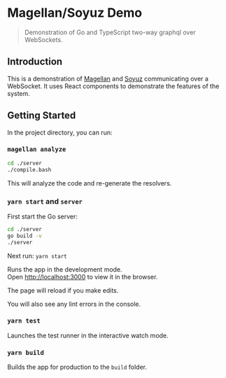 # Magellan/Soyuz Demo

> Demonstration of Go and TypeScript two-way graphql over WebSockets.

## Introduction

This is a demonstration of [Magellan] and [Soyuz] communicating over a
WebSocket. It uses React components to demonstrate the features of the system.

[Magellan]: https://github.com/rgraphql/magellan
[Soyuz]: https://github.com/rgraphql/soyuz

## Getting Started

In the project directory, you can run:

### `magellan analyze`

```bash
cd ./server
./compile.bash
```

This will analyze the code and re-generate the resolvers.

### `yarn start` and `server`

First start the Go server:

```bash
cd ./server
go build -v
./server
```

Next run: `yarn start`

Runs the app in the development mode.<br />
Open [http://localhost:3000](http://localhost:3000) to view it in the browser.

The page will reload if you make edits.

You will also see any lint errors in the console.

### `yarn test`

Launches the test runner in the interactive watch mode.

### `yarn build`

Builds the app for production to the `build` folder.

